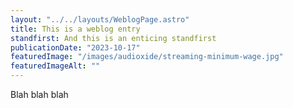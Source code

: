```yaml
---
layout: "../../layouts/WeblogPage.astro"
title: This is a weblog entry
standfirst: And this is an enticing standfirst
publicationDate: "2023-10-17"
featuredImage: "/images/audioxide/streaming-minimum-wage.jpg"
featuredImageAlt: ""
---
```


Blah blah blah
